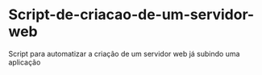 # Script-de-criacao-de-um-servidor-web
Script para automatizar a criação de um servidor web já subindo uma aplicação
